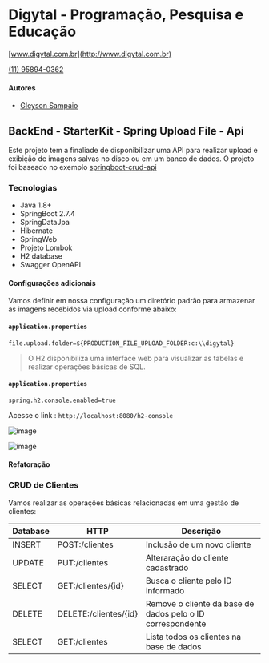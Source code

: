 # Digytal - Programação, Pesquisa e Educação
[www.digytal.com.br](http://www.digytal.com.br)

[(11) 95894-0362](https://api.whatsapp.com/send?phone=5511958940362)

#### Autores
- [Gleyson Sampaio](https://github.com/glysns)

## BackEnd - StarterKit - Spring Upload File - Api

Este projeto tem a finaliade de disponibilizar uma API para realizar upload e exibição de imagens salvas no disco ou em um banco de dados. O projeto foi baseado no exemplo [springboot-crud-api](https://github.com/glysns/backend-stater-kit/tree/main/spring/springboot-crud-api)

### Tecnologias

* Java 1.8+
* SpringBoot 2.7.4
* SpringDataJpa
* Hibernate
* SpringWeb
* Projeto Lombok
* H2 database
* Swagger OpenAPI


#### Configurações adicionais

Vamos definir em nossa configuração um diretório padrão para armazenar as imagens recebidos via upload conforme abaixo:

#### **`application.properties`**
```shell
file.upload.folder=${PRODUCTION_FILE_UPLOAD_FOLDER:c:\\digytal}
```

> O H2 disponibiliza uma interface web para visualizar as tabelas e realizar operações básicas de SQL.

#### **`application.properties`**
```shell
spring.h2.console.enabled=true
```

Acesse o link : `http://localhost:8080/h2-console`

![image](https://github.com/glysns/backend-stater-kit/blob/main/spring/springboot-crud-api/src/main/resources/img/h2-login.png)

![image](https://github.com/glysns/backend-stater-kit/blob/main/spring/springboot-crud-api/src/main/resources/img/h2-sql.png)

#### Refatoração

### CRUD de Clientes

Vamos realizar as operações básicas relacionadas em uma gestão de clientes:

| Database | HTTP                  | Descrição                                                  |
|----------|-----------------------|------------------------------------------------------------|
| INSERT   | POST:/clientes        | Inclusão de um novo cliente                                |
| UPDATE   | PUT:/clientes         | Alteraração do cliente cadastrado                          |
| SELECT   | GET:/clientes/{id}    | Busca o cliente pelo ID informado                          |
| DELETE   | DELETE:/clientes/{id} | Remove o cliente da base de dados pelo o ID correspondente |
| SELECT   | GET:/clientes         | Lista todos os clientes na base de dados                   |


